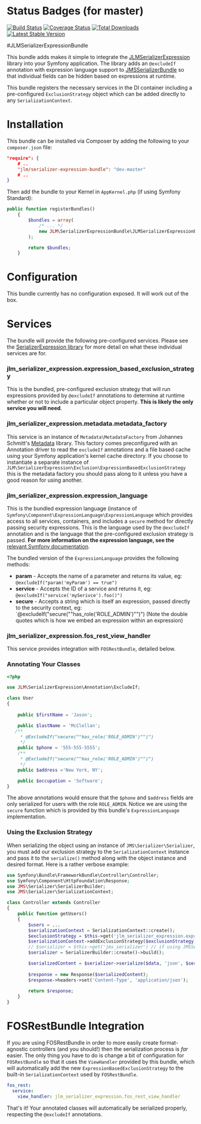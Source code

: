 # Status Badges (for master)

[![Build Status](https://travis-ci.org/jmcclell/JLMAwsBundle.png?branch=master)](https://travis-ci.org/jmcclell/JLMAwsBundle)
[![Coverage Status](https://coveralls.io/repos/jmcclell/JLMSerializerExpressionBundle/badge.png?branch=master)](https://coveralls.io/r/jmcclell/JLMSerializerExpressionBundle?branch=master)
[![Total Downloads](https://poser.pugx.org/jlm/serializer-expression-bundle/downloads.png)](https://packagist.org/packages/jlm/serializer-expression-bundle)
[![Latest Stable Version](https://poser.pugx.org/jlm/serializer-expression-bundle/v/stable.png)](https://packagist.org/packages/jlm/serializer-expression-bundle)

#JLMSerializerExpressionBundle

This bundle adds makes it simple to integrate the [JLMSerializerExpression](http://github.com/jmcclell/JLMSerializerExpression) library into your Symfony application. The library adds an `@excludeIf` annotation with expression language support to [JMSSerializerBundle](https://github.com/schmittjoh/JMSSerializerBundle) so that individual fields can be hidden based on expressions at runtime.

This bundle registers the necessary services in the DI container including a pre-configured `ExclusionStrategy` object which can be added directly to any `SerializationContext`.

# Installation

This bundle can be installed via Composer by adding the following to your ```composer.json``` file:

```json
"require": {
    # ..
    "jlm/serializer-expression-bundle": "dev-master"
    # ..
}
```

Then add the bundle to your Kernel in ```AppKernel.php``` (if using Symfony Standard):

```php
public function registerBundles()
    {
        $bundles = array(
            /* ... */
            new JLM\SerializerExpressionBundle\JLMSerializerExpressionBundle(),
        );

        return $bundles;
    }
```

# Configuration

This bundle currently has no configuration exposed. It will work out of the box.

# Services

The bundle will provide the following pre-configured services. Please see the [SerializerExpression library](http://github.com/jmcclell/JLMSerializerExpression) for more detail on what these individual services are for.

### jlm_serializer_expression.expression_based_exclusion_strategy
This is the bundled, pre-configured exclusion strategy that will run expressions provided by `@excludeIf` annotations to determine at runtime whether or not to include a particular object property. **This is likely the only service you will need**.

### jlm_serializer_expression.metadata.metadata_factory
This service is an instance of  `Metadata\MetadataFactory` from Johannes Schmitt's [Metadata](http://github.com/schmittjoh/Metadata) library. This factory comes preconfigured with an Annotation driver to read the `excludeIf` annotations and a file based cache using your Symfony application's kernel cache directory. If you choose to instantiate a separate instance of `JLM\SerializerExpression\Exclusion\ExpressionBasedExclusionStrategy` this is the metadata factory you should pass along to it unless you have a good reason for using another.

### jlm_serializer_expression.expression_language
This is the bundled expression language (instance of `Symfony\Component\ExpressionLanguage\ExpressionLanguage` which provides access to all services, containers, and includes a `secure` method for directly passing security expressions. This is the language used by the `@excludeIf` annotation and is the language that the pre-configured exclusion strategy is passed. **For more information on the expression language, see the** [relevant Symfony documentation](http://symfony.com/doc/current/components/expression_language/index.html).

The bundled version of the `ExpressionLanguage` provides the following methods:

- **param** - Accepts the name of a parameter and returns its value, eg: `@excludeIf("param('myParam') == true")`
- **service** - Accepts the ID of a service and returns it, eg: `@excludeIf("service('mySerivce').foo()")`
- **secure** - Accepts a string which is itself an expression, passed directly to the security context, eg: `@excludeIf("secure(""has_role('ROLE_ADMIN')"")") (Note the double quotes which is how we embed an expression within an expression)

### jlm_serializer_expression.fos_rest_view_handler

This service provides integration with `FOSRestBundle`, detailed below.

### Annotating Your Classes

```php
<?php

use JLM\SerializerExpression\Annotation\ExcludeIf;

class User
{
    
    public $firstName = 'Jason';

    public $lastName = 'McClellan';
   /**
     * @ExcludeIf("secure(""has_role('ROLE_ADMIN')"")")
     */
    public $phone = '555-555-5555';
    /**
     * @ExcludeIf("secure(""has_role('ROLE_ADMIN')"")")
     */
    public $address ='New York, NY';

    public $occupation = 'Software';
}
```

The above annotations would ensure that the `$phone` and `$address` fields are only serialized for users with the role `ROLE_ADMIN`. Notice we are using the `secure` function which is provided by this bundle's `ExpressionLanguage` implementation.

### Using the Exclusion Strategy

When serializing the object using an instance of `JMS\Serializer\Serializer`, you must add our exclusion strategy to the `SerializationContext` instance and pass it to the `serialize()` method along with the object instance and desired format. Here is a rather verbose example:

```php
use Symfony\Bundle\FrameworkBundle\Controller\Controller;
use Symfony\Component\HttpFoundation\Response;
use JMS\Serializer\SerializerBuilder;
use JMS\Serializer\SerializationContext;

class Controller extends Controller
{
    public function getUsers()
    {
        $users = ...
        $serializationContext = SerializationContext::create();
        $exclusionStrategy = $this->get('jlm_serializer_expression.expression_based_exclusion_strategy');
        $serializationContext->addExclusionStrategy($exclusionStrategy);
        // $serializer = $this->get('jms_serializer') // if using JMSSerializerBundle
        $serializer = SerializerBuilder::create()->build();

        $serializedContent = $serializer->serialize($data, 'json', $serializationContext);
        
        $response = new Response($serializedContent);
        $response->headers->set('Content-Type', 'application/json');
        
        return $response;
    }
}

```

# FOSRestBundle Integration

If you are using FOSRestBundle in order to more easily create format-agnostic controllers (and you should!) then the serialization process is *far* easier. The only thing you have to do is change a bit of configuration for `FOSRestBundle` so that it uses the `ViewHandler` provided by this bundle, which will automatically add the new `ExpressionBasedExclusionStrategy` to the built-in `SerializationContext` used by `FOSRestBundle`.

```yaml
fos_rest:
  service:
    view_handler: jlm_serializer_expression.fos_rest_view_handler
```

That's it! Your annotated classes will automatically be serialized properly, respecting the `@excludeIf` annotations.
